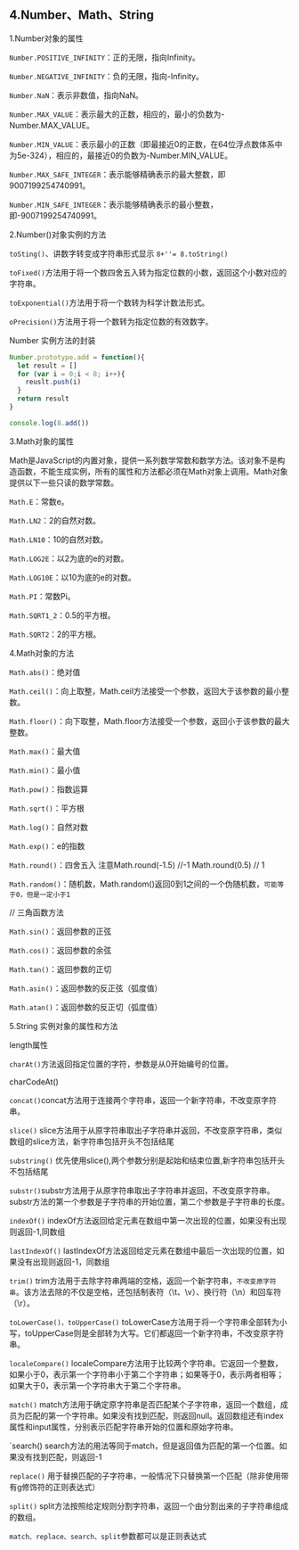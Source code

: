 ## 4.Number、Math、String

1.Number对象的属性

`Number.POSITIVE_INFINITY`：正的无限，指向Infinity。

`Number.NEGATIVE_INFINITY`：负的无限，指向-Infinity。

`Number.NaN`：表示非数值，指向NaN。

`Number.MAX_VALUE`：表示最大的正数，相应的，最小的负数为-Number.MAX_VALUE。

`Number.MIN_VALUE`：表示最小的正数（即最接近0的正数，在64位浮点数体系中为5e-324），相应的，最接近0的负数为-Number.MIN_VALUE。

`Number.MAX_SAFE_INTEGER`：表示能够精确表示的最大整数，即9007199254740991。

`Number.MIN_SAFE_INTEGER`：表示能够精确表示的最小整数，即-9007199254740991。

2.Number()对象实例的方法

`toSting()`、讲数字转变成字符串形式显示 `8+''= 8.toString()`

`toFixed()`方法用于将一个数四舍五入转为指定位数的小数，返回这个小数对应的字符串。

`toExponential()`方法用于将一个数转为科学计数法形式。

`oPrecision()`方法用于将一个数转为指定位数的有效数字。

Number 实例方法的封装

```js
Number.prototype.add = function(){
  let result = []
  for (var i = 0;i < 8; i++){
    reuslt.push(i)
  }
  return result
}

console.log(8.add())
```

3.Math对象的属性

Math是JavaScript的内置对象，提供一系列数学常数和数学方法。该对象不是构造函数，不能生成实例，所有的属性和方法都必须在Math对象上调用。Math对象提供以下一些只读的数学常数。

`Math.E`：常数e。

`Math.LN2`：2的自然对数。

`Math.LN10`：10的自然对数。

`Math.LOG2E`：以2为底的e的对数。

`Math.LOG10E`：以10为底的e的对数。

`Math.PI`：常数Pi。

`Math.SQRT1_2`：0.5的平方根。

`Math.SQRT2`：2的平方根。

4.Math对象的方法

`Math.abs()`：绝对值

`Math.ceil()`：向上取整，Math.ceil方法接受一个参数，返回大于该参数的最小整数。

`Math.floor()`：向下取整，Math.floor方法接受一个参数，返回小于该参数的最大整数。

`Math.max()`：最大值

`Math.min()`：最小值

`Math.pow()`：指数运算

`Math.sqrt()`：平方根

`Math.log()`：自然对数

`Math.exp()`：e的指数

`Math.round()`：四舍五入  注意Math.round(-1.5) //-1  Math.round(0.5) // 1

`Math.random()`：随机数，Math.random()返回0到1之间的一个伪随机数，`可能等于0，但是一定小于1`

// 三角函数方法

`Math.sin()`：返回参数的正弦

`Math.cos()`：返回参数的余弦

`Math.tan()`：返回参数的正切

`Math.asin()`：返回参数的反正弦（弧度值）

`Math.atan()`：返回参数的反正切（弧度值）

5.String 实例对象的属性和方法

length属性

`charAt()`方法返回指定位置的字符，参数是从0开始编号的位置。

charCodeAt()

`concat()`concat方法用于连接两个字符串，返回一个新字符串，不改变原字符串。

`slice()` slice方法用于从原字符串取出子字符串并返回，不改变原字符串，类似数组的slice方法，新字符串包括开头不包括结尾

`substring()`  优先使用slice(),两个参数分别是起始和结束位置,新字符串包括开头不包括结尾

`substr()`substr方法用于从原字符串取出子字符串并返回，不改变原字符串。substr方法的第一个参数是子字符串的开始位置，第二个参数是子字符串的长度。

`indexOf()`   indexOf方法返回给定元素在数组中第一次出现的位置，如果没有出现则返回-1,同数组

`lastIndexOf()` lastIndexOf方法返回给定元素在数组中最后一次出现的位置，如果没有出现则返回-1，同数组

`trim()` trim方法用于去除字符串两端的空格，返回一个新字符串，`不改变原字符串`。该方法去除的不仅是空格，还包括制表符（\t、\v）、换行符（\n）和回车符（\r）。

`toLowerCase()，toUpperCase()` toLowerCase方法用于将一个字符串全部转为小写，toUpperCase则是全部转为大写。它们都返回一个新字符串，不改变原字符串。

`localeCompare()` localeCompare方法用于比较两个字符串。它返回一个整数，如果小于0，表示第一个字符串小于第二个字符串；如果等于0，表示两者相等；如果大于0，表示第一个字符串大于第二个字符串。

`match()`  match方法用于确定原字符串是否匹配某个子字符串，返回一个数组，成员为匹配的第一个字符串。如果没有找到匹配，则返回null。返回数组还有index属性和input属性，分别表示匹配字符串开始的位置和原始字符串。

`search() search方法的用法等同于match，但是返回值为匹配的第一个位置。如果没有找到匹配，则返回-1 

`replace()`  用于替换匹配的子字符串，一般情况下只替换第一个匹配（除非使用带有g修饰符的正则表达式）

`split()`  split方法按照给定规则分割字符串，返回一个由分割出来的子字符串组成的数组。

`match、replace、search、split`参数都可以是正则表达式
